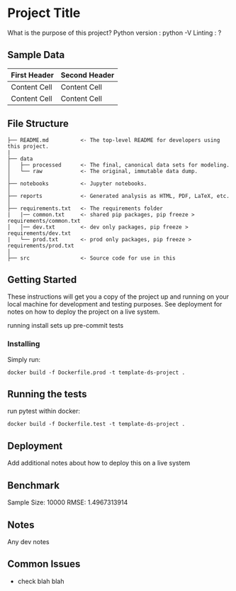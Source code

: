 # Project Title
What is the purpose of this project?
Python version : python -V
Linting : ?

## Sample Data
| First Header  | Second Header |
| ------------- | ------------- |
| Content Cell  | Content Cell  |
| Content Cell  | Content Cell  |

## File Structure

```
├── README.md          <- The top-level README for developers using this project.
|
├── data
│   ├── processed      <- The final, canonical data sets for modeling.
│   └── raw            <- The original, immutable data dump.
│
├── notebooks          <- Jupyter notebooks.
│                         
├── reports            <- Generated analysis as HTML, PDF, LaTeX, etc.
│
├── requirements.txt   <- The requirements folder
|   |── common.txt     <- shared pip packages, pip freeze > requirements/common.txt
│   │── dev.txt        <- dev only packages, pip freeze > requirements/dev.txt
|   └── prod.txt       <- prod only packages, pip freeze > requirements/prod.txt
│
├── src                <- Source code for use in this 
```

## Getting Started

These instructions will get you a copy of the project up and running on your local machine for development and testing purposes. See deployment for notes on how to deploy the project on a live system.

running install sets up pre-commit tests

### Installing

Simply run:
```
docker build -f Dockerfile.prod -t template-ds-project .       
```

## Running the tests

run pytest within docker:

```
docker build -f Dockerfile.test -t template-ds-project .       
```

## Deployment

Add additional notes about how to deploy this on a live system

## Benchmark

Sample Size: 10000
RMSE: 1.4967313914

## Notes
Any dev notes

## Common Issues
- check blah blah